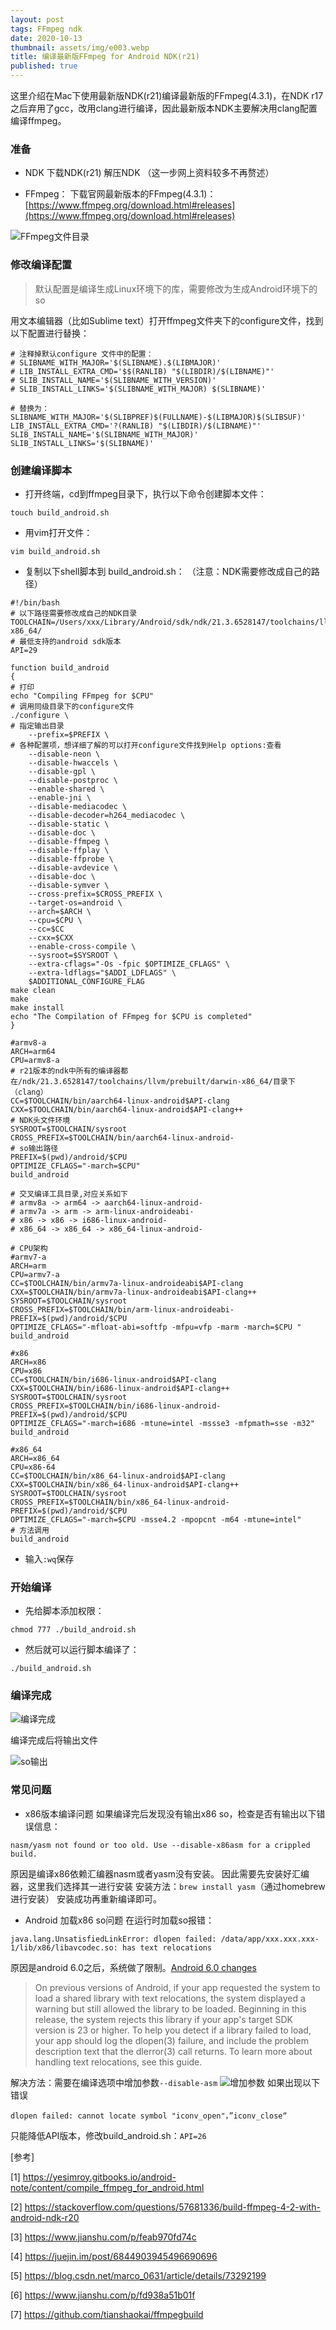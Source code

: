 ```yaml
---
layout: post
tags: FFmpeg ndk
date: 2020-10-13
thumbnail: assets/img/e003.webp
title: 编译最新版FFmpeg for Android NDK(r21)
published: true
---
```


这里介绍在Mac下使用最新版NDK(r21)编译最新版的FFmpeg(4.3.1)，在NDK r17之后弃用了gcc，改用clang进行编译，因此最新版本NDK主要解决用clang配置编译ffmpeg。

<!--more-->

### 准备
- NDK
下载NDK(r21)
解压NDK
（这一步网上资料较多不再赘述）

- FFmpeg：
下载官网最新版本的FFmpeg(4.3.1)：[https://www.ffmpeg.org/download.html#releases](https://www.ffmpeg.org/download.html#releases)

![FFmpeg文件目录](https://raw.githubusercontent.com/ruilin/blog/master/assets/img/e001.webp)

### 修改编译配置
> 默认配置是编译生成Linux环境下的库，需要修改为生成Android环境下的so

用文本编辑器（比如Sublime text）打开ffmpeg文件夹下的configure文件，找到以下配置进行替换：
```
# 注释掉默认configure 文件中的配置：
# SLIBNAME_WITH_MAJOR='$(SLIBNAME).$(LIBMAJOR)'
# LIB_INSTALL_EXTRA_CMD='$$(RANLIB) "$(LIBDIR)/$(LIBNAME)"'
# SLIB_INSTALL_NAME='$(SLIBNAME_WITH_VERSION)'
# SLIB_INSTALL_LINKS='$(SLIBNAME_WITH_MAJOR) $(SLIBNAME)'

# 替换为：
SLIBNAME_WITH_MAJOR='$(SLIBPREF)$(FULLNAME)-$(LIBMAJOR)$(SLIBSUF)'
LIB_INSTALL_EXTRA_CMD='?(RANLIB) "$(LIBDIR)/$(LIBNAME)"'
SLIB_INSTALL_NAME='$(SLIBNAME_WITH_MAJOR)'
SLIB_INSTALL_LINKS='$(SLIBNAME)'
```
### 创建编译脚本
- 打开终端，cd到ffmpeg目录下，执行以下命令创建脚本文件：
```
touch build_android.sh
```
- 用vim打开文件：
```
vim build_android.sh
```

- 复制以下shell脚本到 build_android.sh：
（注意：NDK需要修改成自己的路径）

```
#!/bin/bash
# 以下路径需要修改成自己的NDK目录
TOOLCHAIN=/Users/xxx/Library/Android/sdk/ndk/21.3.6528147/toolchains/llvm/prebuilt/darwin-x86_64/
# 最低支持的android sdk版本
API=29

function build_android
{
# 打印
echo "Compiling FFmpeg for $CPU"
# 调用同级目录下的configure文件
./configure \
# 指定输出目录
    --prefix=$PREFIX \
# 各种配置项，想详细了解的可以打开configure文件找到Help options:查看
    --disable-neon \
    --disable-hwaccels \
    --disable-gpl \
    --disable-postproc \
    --enable-shared \
    --enable-jni \
    --disable-mediacodec \
    --disable-decoder=h264_mediacodec \
    --disable-static \
    --disable-doc \
    --disable-ffmpeg \
    --disable-ffplay \
    --disable-ffprobe \
    --disable-avdevice \
    --disable-doc \
    --disable-symver \
    --cross-prefix=$CROSS_PREFIX \
    --target-os=android \
    --arch=$ARCH \
    --cpu=$CPU \
    --cc=$CC
    --cxx=$CXX
    --enable-cross-compile \
    --sysroot=$SYSROOT \
    --extra-cflags="-Os -fpic $OPTIMIZE_CFLAGS" \
    --extra-ldflags="$ADDI_LDFLAGS" \
    $ADDITIONAL_CONFIGURE_FLAG
make clean
make
make install
echo "The Compilation of FFmpeg for $CPU is completed"
}

#armv8-a
ARCH=arm64
CPU=armv8-a
# r21版本的ndk中所有的编译器都在/ndk/21.3.6528147/toolchains/llvm/prebuilt/darwin-x86_64/目录下（clang）
CC=$TOOLCHAIN/bin/aarch64-linux-android$API-clang
CXX=$TOOLCHAIN/bin/aarch64-linux-android$API-clang++
# NDK头文件环境
SYSROOT=$TOOLCHAIN/sysroot
CROSS_PREFIX=$TOOLCHAIN/bin/aarch64-linux-android-
# so输出路径
PREFIX=$(pwd)/android/$CPU
OPTIMIZE_CFLAGS="-march=$CPU"
build_android

# 交叉编译工具目录,对应关系如下
# armv8a -> arm64 -> aarch64-linux-android-
# armv7a -> arm -> arm-linux-androideabi-
# x86 -> x86 -> i686-linux-android-
# x86_64 -> x86_64 -> x86_64-linux-android-

# CPU架构
#armv7-a
ARCH=arm
CPU=armv7-a
CC=$TOOLCHAIN/bin/armv7a-linux-androideabi$API-clang
CXX=$TOOLCHAIN/bin/armv7a-linux-androideabi$API-clang++
SYSROOT=$TOOLCHAIN/sysroot
CROSS_PREFIX=$TOOLCHAIN/bin/arm-linux-androideabi-
PREFIX=$(pwd)/android/$CPU
OPTIMIZE_CFLAGS="-mfloat-abi=softfp -mfpu=vfp -marm -march=$CPU "
build_android

#x86
ARCH=x86
CPU=x86
CC=$TOOLCHAIN/bin/i686-linux-android$API-clang
CXX=$TOOLCHAIN/bin/i686-linux-android$API-clang++
SYSROOT=$TOOLCHAIN/sysroot
CROSS_PREFIX=$TOOLCHAIN/bin/i686-linux-android-
PREFIX=$(pwd)/android/$CPU
OPTIMIZE_CFLAGS="-march=i686 -mtune=intel -mssse3 -mfpmath=sse -m32"
build_android

#x86_64
ARCH=x86_64
CPU=x86-64
CC=$TOOLCHAIN/bin/x86_64-linux-android$API-clang
CXX=$TOOLCHAIN/bin/x86_64-linux-android$API-clang++
SYSROOT=$TOOLCHAIN/sysroot
CROSS_PREFIX=$TOOLCHAIN/bin/x86_64-linux-android-
PREFIX=$(pwd)/android/$CPU
OPTIMIZE_CFLAGS="-march=$CPU -msse4.2 -mpopcnt -m64 -mtune=intel"
# 方法调用
build_android
```

- 输入`:wq`保存

### 开始编译
- 先给脚本添加权限：
```
chmod 777 ./build_android.sh
```
- 然后就可以运行脚本编译了：
```
./build_android.sh
```

### 编译完成
![编译完成](https://raw.githubusercontent.com/ruilin/blog/master/assets/img/e002.webp)

编译完成后将输出文件

![so输出](https://raw.githubusercontent.com/ruilin/blog/master/assets/img/e003.webp)


### 常见问题
- x86版本编译问题
如果编译完后发现没有输出x86 so，检查是否有输出以下错误信息：
```
nasm/yasm not found or too old. Use --disable-x86asm for a crippled build.
```
原因是编译x86依赖汇编器nasm或者yasm没有安装。
因此需要先安装好汇编器，这里我们选择其一进行安装
安装方法：`brew install yasm`（通过homebrew 进行安装）
安装成功再重新编译即可。

- Android 加载x86 so问题
在运行时加载so报错：
```
java.lang.UnsatisfiedLinkError: dlopen failed: /data/app/xxx.xxx.xxx-1/lib/x86/libavcodec.so: has text relocations
```
原因是android 6.0之后，系统做了限制。[Android 6.0 changes](https://developer.android.com/about/versions/marshmallow/android-6.0-changes.html)
> On previous versions of Android, if your app requested the system to load a shared library with text relocations, the system displayed a warning but still allowed the library to be loaded. Beginning in this release, the system rejects this library if your app's target SDK version is 23 or higher. To help you detect if a library failed to load, your app should log the dlopen(3) failure, and include the problem description text that the dlerror(3) call returns. To learn more about handling text relocations, see this guide.

解决方法：需要在编译选项中增加参数`--disable-asm`
![增加参数](https://raw.githubusercontent.com/ruilin/blog/master/assets/img/e004.webp)
如果出现以下错误
```
dlopen failed: cannot locate symbol "iconv_open"，”iconv_close“
```
只能降低API版本，修改build_android.sh：`API=26`




[参考]

[1] https://yesimroy.gitbooks.io/android-note/content/compile_ffmpeg_for_android.html

[2] https://stackoverflow.com/questions/57681336/build-ffmpeg-4-2-with-android-ndk-r20

[3] https://www.jianshu.com/p/feab970fd74c

[4] https://juejin.im/post/6844903945496690696

[5] https://blog.csdn.net/marco_0631/article/details/73292199

[6] https://www.jianshu.com/p/fd938a51b01f

[7] https://github.com/tianshaokai/ffmpegbuild